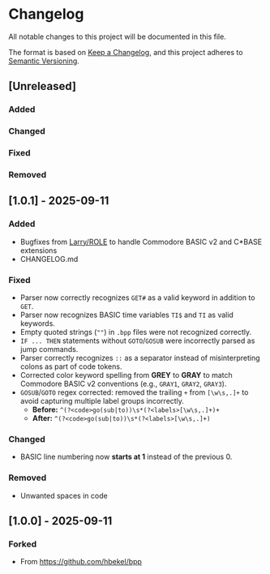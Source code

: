 # Changelog
All notable changes to this project will be documented in this file.

The format is based on [Keep a Changelog](https://keepachangelog.com/en/1.1.0/),
and this project adheres to [Semantic Versioning](https://semver.org/spec/v2.0.0.html).

## [Unreleased]
### Added
### Changed
### Fixed
### Removed

## [1.0.1] - 2025-09-11
### Added
- Bugfixes from [Larry/ROLE](https://github.com/cbmbas) to handle Commodore BASIC v2 and C\*BASE extensions
- CHANGELOG.md

### Fixed
- Parser now correctly recognizes `GET#` as a valid keyword in addition to `GET`.
- Parser now recognizes BASIC time variables `TI$` and `TI` as valid keywords.
- Empty quoted strings (`""`) in `.bpp` files were not recognized correctly.
- `IF ... THEN` statements without `GOTO`/`GOSUB` were incorrectly parsed as jump commands.
- Parser correctly recognizes `::` as a separator instead of misinterpreting colons as part of code tokens.
- Corrected color keyword spelling from **GREY** to **GRAY** to match Commodore BASIC v2 conventions (e.g., `GRAY1`, `GRAY2`, `GRAY3`).
- `GOSUB`/`GOTO` regex corrected: removed the trailing `+` from `[\w\s,.]+` to avoid capturing multiple label groups incorrectly.
  - **Before:** `^(?<code>go(sub|to))\s*(?<labels>[\w\s,.]+)+`
  - **After:**  `^(?<code>go(sub|to))\s*(?<labels>[\w\s,.]+)`

### Changed
- BASIC line numbering now **starts at 1** instead of the previous 0.

### Removed
- Unwanted spaces in code

## [1.0.0] - 2025-09-11
### Forked
- From https://github.com/hbekel/bpp
